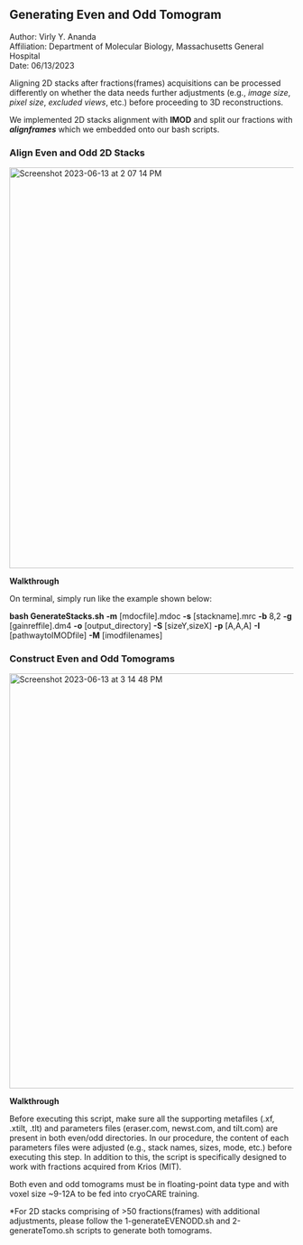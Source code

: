 ## **Generating Even and Odd Tomogram** ##

Author: Virly Y. Ananda <br>
Affiliation: Department of Molecular Biology, Massachusetts General Hospital <br>
Date: 06/13/2023

Aligning 2D stacks after fractions(frames) acquisitions can be processed differently on whether the data needs further adjustments (e.g., *image size*, *pixel size*, *excluded views*, etc.) before proceeding to 3D reconstructions.

We implemented 2D stacks alignment with **IMOD** and split our fractions with ***alignframes*** which we embedded onto our bash scripts.

### **Align Even and Odd 2D Stacks** ###

<img width="710" alt="Screenshot 2023-06-13 at 2 07 14 PM" src="https://github.com/virlyananda/EM-ImageProcessing/assets/70969092/484ce348-8cdf-4ff3-ae42-2fd809e1d719">

<br>

**Walkthrough**

On terminal, simply run like the example shown below: <br>

**bash GenerateStacks.sh** **-m** [mdocfile].mdoc **-s** [stackname].mrc **-b** 8,2 **-g** [gainreffile].dm4 **-o** [output_directory] **-S** [sizeY,sizeX] **-p** [A,A,A] **-I** [pathwaytoIMODfile] **-M** [imodfilenames]

### **Construct Even and Odd Tomograms** ###

<img width="735" alt="Screenshot 2023-06-13 at 3 14 48 PM" src="https://github.com/virlyananda/EM-ImageProcessing/assets/70969092/219425fc-ce97-44a7-826c-766dce9c1804">

**Walkthrough**

Before executing this script, make sure all the supporting metafiles (.xf, .xtilt, .tlt) and parameters files (eraser.com, newst.com, and tilt.com) are present in both even/odd directories.
In our procedure, the content of each parameters files were adjusted (e.g., stack names, sizes, mode, etc.) before executing this step. In addition to this, the script is specifically designed to work with fractions acquired from Krios (MIT).

Both even and odd tomograms must be in floating-point data type and with voxel size ~9-12A to be fed into cryoCARE training.

*For 2D stacks comprising of >50 fractions(frames) with additional adjustments, please follow the 1-generateEVENODD.sh and 2-generateTomo.sh scripts to generate both tomograms.


